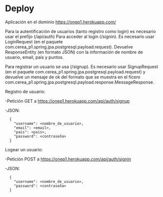 # Deploy
Aplicación en el dominio https://onep1.herokuapp.com/

Para la autentificación de usuarios (tanto registro como login) es necesario usar el prefijo (/api/auth)
Para acceder al login (/signin). Es necesario usar LoginRequest (en el paquete com.cerea_p1.spring.jpa.postgresql.payload.request). Devuelve ResponseEntity (en formato JSON) con la información de nombre de usuario, email, pais y puntos.

Para registrar un usuario se usa (/signup). Es necesario usar SignupRequest (en el paquete com.cerea_p1.spring.jpa.postgresql.payload.request) y devuelve un mensaje de ok del formato que se muestra en el ficero com.cerea_p1.spring.jpa.postgresql.payload.response.MessageResponse.

Registro de usuario:

  -Petición GET a https://onep1.herokuapp.com/api/auth/signup
  
  -JSON:
  
      {
        "username": <nombre_de_usuario>,
        "email": <email>,
        "pais": <pais>,
        "password": <contraseña>
      }

Logear un usuario:

  -Petición POST a https://onep1.herokuapp.com/api/auth/signin

  -JSON:
      
      {
        "username": <nombre_de_usuario>,
        "password": <contraseña>
      }
      
